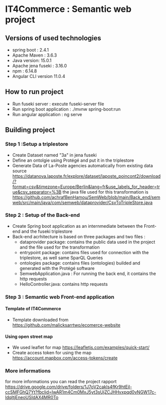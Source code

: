 # IT4Commerce : Semantic web project
## Versions of used technologies 
- spring boot : 2.4.1
- Apache Maven : 3.6.3
- Java version: 15.0.1
- Apache jena fuseki : 3.16.0
- npm : 6.14.8
- Angular CLI version 11.0.4
## How to run project
- Run fuseki server : execute fuseki-server file
- Run spring boot application : ./mvnw spring-boot:run
- Run angular application : ng serve
## Building project
### Step 1 :Setup a triplestore 
- Create Dataset named "3a" in jena fuseki
- Define an ontolgie using Protégé and put it in the triplestore
- Generate Data of La-Poste agencies automatically from existing data source https://datanova.laposte.fr/explore/dataset/laposte_poincont2/download/?format=csv&timezone=Europe/Berlin&lang=fr&use_labels_for_header=true&csv_separator=%3B
  the java file used for this transformation is https://github.com/achrafBenHamou/SemWeb/blob/main/Back_end/semweb/src/main/java/com/semweb/dataprovider/CsvToTripleStore.java
  
### Step 2 : Setup of the Back-end
- Create Spring boot application as an internmediate between the Front-end and the fuseki triplestore
- Back-end acrhitecture is based on three packages and two files :
  - dataprovider package: contains the public data used in the project and the file used for the transformation
  - entrypoint package: contains files used for connection with the triplestore, as well same SparQL Queries 
  - ontologies package: contains files (ontologies) builded and generated with the Protégé software 
  - SemwebApplication.java : For running the back end, it contains the http requests
  - HelloController.java: contains http requests
  
### Step 3 : Semantic web Front-end application
#### Template of IT4Commerce 
- Template downloaded from https://github.com/malicksarrtwo/ecomerce-website
#### Using open street map
- We used leaflet for map
https://leafletjs.com/examples/quick-start/
- Create access token for using the map
https://account.mapbox.com/access-tokens/create

### More informations
for more informations you can read the project rapport https://drive.google.com/drive/folders/1J7oV2cakls4fKr9htEil-ccSMFGhQ7Yt?fbclid=IwAR1m4Cm0MxJ5yt3sUjZCJHHvxpqd0vNGW17c-ldqItjEneoUSIdAX4MR0To
